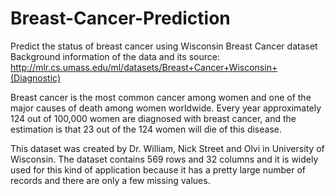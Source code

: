 # Breast-Cancer-Prediction
Predict the status of breast cancer using Wisconsin Breast Cancer dataset
Background information of the data and its source: http://mlr.cs.umass.edu/ml/datasets/Breast+Cancer+Wisconsin+(Diagnostic)

Breast cancer is the most common cancer among women and one of the major causes of death among women worldwide. Every year approximately 124 out of 100,000 women are diagnosed with breast cancer, and the estimation is that 23 out of the 124 women will die of this disease.

This dataset was created by Dr. William, Nick Street and Olvi in University of Wisconsin. The dataset contains 569 rows and 32 columns and it is widely used for this kind of application because it has a pretty large number of records and there are only a few missing values. 
